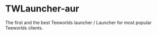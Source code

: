# TWLauncher-aur
The first and the best Teeworlds launcher / Launcher for most popular Teeworlds clients. 
